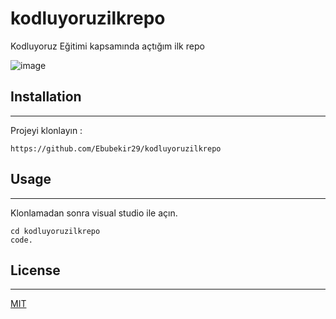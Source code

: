 # kodluyoruzilkrepo
Kodluyoruz Eğitimi kapsamında açtığım ilk repo


![image](https://kodluyoruz.org/wp-content/uploads/2022/05/kodluyoruz_yatay_slogan-720x84.png)

## Installation

---
Projeyi klonlayın :

```
https://github.com/Ebubekir29/kodluyoruzilkrepo
```

## Usage

---

Klonlamadan sonra visual studio ile açın.

```
cd kodluyoruzilkrepo
code.
```


## License

---

[MIT](https://choosealicense.com/licenses/mit/)